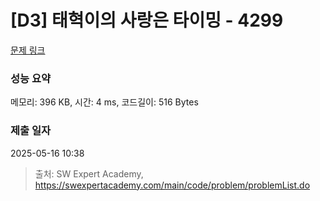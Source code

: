 # [D3] 태혁이의 사랑은 타이밍 - 4299 

[문제 링크](https://swexpertacademy.com/main/code/problem/problemDetail.do?contestProbId=AWLv6mx6htoDFAVV) 

### 성능 요약

메모리: 396 KB, 시간: 4 ms, 코드길이: 516 Bytes

### 제출 일자

2025-05-16 10:38



> 출처: SW Expert Academy, https://swexpertacademy.com/main/code/problem/problemList.do